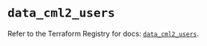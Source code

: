 # `data_cml2_users`

Refer to the Terraform Registry for docs: [`data_cml2_users`](https://registry.terraform.io/providers/ciscodevnet/cml2/0.8.5/docs/data-sources/users).
